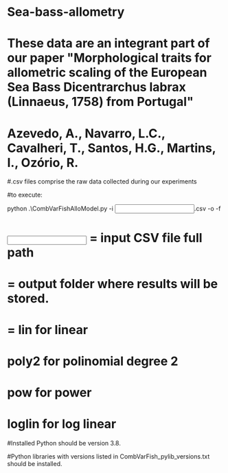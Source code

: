 # Sea-bass-allometry

# These data are an integrant part of our paper "Morphological traits for allometric scaling of the European Sea Bass Dicentrarchus labrax (Linnaeus, 1758) from Portugal"
# Azevedo, A., Navarro, L.C., Cavalheri, T., Santos, H.G., Martins, I., Ozório, R.

#.csv files comprise the raw data collected during our experiments

#to execute:

python .\CombVarFishAlloModel.py -i <input data>.csv -o <output folder> -f <function>

# <input data> = input CSV file full path
# <output folder> = output folder where results will be stored.
# <function> = lin for linear
#	       poly2 for polinomial degree 2
#			 pow for power
#			 loglin for log linear
       
#Installed Python should be version 3.8.

#Python libraries with versions listed in CombVarFish_pylib_versions.txt should be installed.

